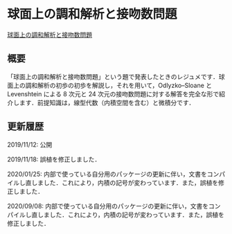 # 球面上の調和解析と接吻数問題

[球面上の調和解析と接吻数問題](files/kissing-number_20200908.pdf)

## 概要

「球面上の調和解析と接吻数問題」という題で発表したときのレジュメです．球面上の調和解析の初歩の初歩を解説し，それを用いて，Odlyzko–Sloane と Levenshtein による 8 次元と 24 次元の接吻数問題に対する解答を完全な形で紹介します．前提知識は，線型代数（内積空間を含む）と微積分です．

## 更新履歴

2019/11/12: 公開

2019/11/18: 誤植を修正しました．

2020/01/25: 内部で使っている自分用のパッケージの更新に伴い，文書をコンパイルし直しました．これにより，内積の記号が変わっています．また，誤植を修正しました．

2020/09/08: 内部で使っている自分用のパッケージの更新に伴い，文書をコンパイルし直しました．これにより，内積の記号が変わっています．また，誤植を修正しました．
